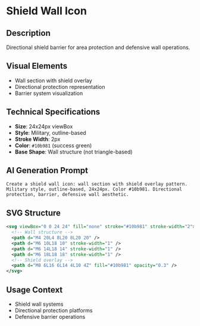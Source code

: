 # Shield Wall Icon

## Description
Directional shield barrier for area protection and defensive wall operations.

## Visual Elements
- Wall section with shield overlay
- Directional protection representation
- Barrier system visualization

## Technical Specifications
- **Size**: 24x24px viewBox
- **Style**: Military, outline-based
- **Stroke Width**: 2px
- **Color**: `#10b981` (success green)
- **Base Shape**: Wall structure (not triangle-based)

## AI Generation Prompt
```
Create a shield wall icon: wall section with shield overlay pattern. Military style, outline-based, 24x24px. Color #10b981. Directional protection, barrier, defensive wall aesthetic.
```

## SVG Structure
```svg
<svg viewBox="0 0 24 24" fill="none" stroke="#10b981" stroke-width="2">
  <!-- Wall structure -->
  <path d="M4 20L4 8L20 8L20 20" />
  <path d="M6 10L18 10" stroke-width="1" />
  <path d="M6 14L18 14" stroke-width="1" />
  <path d="M6 18L18 18" stroke-width="1" />
  <!-- Shield overlay -->
  <path d="M8 6L16 6L14 4L10 4Z" fill="#10b981" opacity="0.3" />
</svg>
```

## Usage Context
- Shield wall systems
- Directional protection platforms
- Defensive barrier operations
